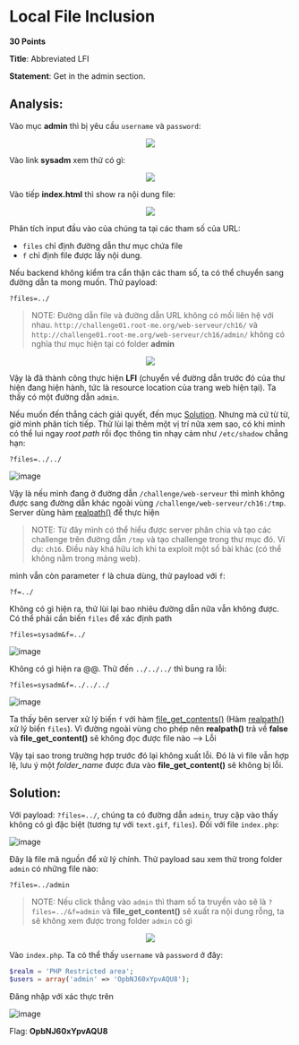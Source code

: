 # Local File Inclusion

**30 Points**

**Title**: Abbreviated LFI

**Statement**: Get in the admin section.

## Analysis:

Vào mục **admin** thì bị yêu cầu `username` và `password`:

<p align="center"><img src="https://user-images.githubusercontent.com/48288606/163718230-ec2b4933-a22a-4882-8287-589832d892e6.png"></p>

Vào link **sysadm** xem thử có gì:

<p align="center"><img src="https://user-images.githubusercontent.com/48288606/163718028-dd579420-28a0-4baf-931d-b4d803d6e899.png"></p>

Vào tiếp **index.html** thì show ra nội dung file:

<p align="center"><img src="https://user-images.githubusercontent.com/48288606/163718125-792abad3-af8f-4334-bfef-881ba30c4ab1.png"></p>

Phân tích input đầu vào của chúng ta tại các tham số của URL:
- `files` chỉ định đường dẫn thư mục chứa file
- `f` chỉ định file được lấy nội dung.

Nếu backend không kiểm tra cẩn thận các tham số, ta có thể chuyển sang đường dẫn ta mong muốn. Thử payload:

```
?files=../
```

> NOTE: Đường dẫn file và đường dẫn URL không có mối liên hệ với nhau. `http://challenge01.root-me.org/web-serveur/ch16/` và `http://challenge01.root-me.org/web-serveur/ch16/admin/` không có nghĩa thư mục hiện tại có folder **admin**

<p align="center"><img src="https://user-images.githubusercontent.com/48288606/163718286-f32da144-1679-41d1-9c9f-73694bdcc84d.png"></p>

Vậy là đã thành công thực hiện **LFI** (chuyển về đường dẫn trước đó của thư hiện đang hiện hành, tức là resource location của trang web hiện tại). Ta thấy có một đường dẫn `admin`.

Nếu muốn đến thẳng cách giải quyết, đến mục [Solution](#solution). Nhưng mà cứ từ từ, giờ mình phân tích tiếp. Thử lùi lại thêm một vị trí nữa xem sao, có khi mình có thể lui ngay _root path_ rồi đọc thông tin nhạy cảm như `/etc/shadow` chẳng hạn:

```
?files=../../
```

![image](https://user-images.githubusercontent.com/48288606/163718400-1c2dd417-fda8-4758-83f7-b7ce3b1008f7.png)

Vậy là nếu mình đang ở đường dẫn `/challenge/web-serveur` thì  mình không được sang đường dẫn khác ngoài vùng `/challenge/web-serveur/ch16:/tmp`. Server dùng hàm [realpath()](https://www.php.net/manual/en/function.realpath.php) để thực hiện

> NOTE: Từ đây mình có thể hiểu được server phân chia và tạo các challenge trên đường dẫn `/tmp` và tạo challenge trong thư mục đó. Ví dụ: `ch16`. Điều này khá hữu ích khi ta exploit một số bài khác (có thể không nằm trong mảng web).

 mình vẫn còn parameter `f` là chưa dùng, thử payload với `f`:

```
?f=../
```

Không có gì hiện ra, thử lùi lại bao nhiêu đường dẫn nữa vẫn không được. Có thể phải cần biến `files` để xác định path

```
?files=sysadm&f=../
```
![image](https://user-images.githubusercontent.com/48288606/163720017-35202252-db56-4d52-8b30-8bc0a3e2873e.png)

Không có gì hiện ra @@. Thử đến `../../../` thì bung ra lỗi:

```
?files=sysadm&f=../../../
```

![image](https://user-images.githubusercontent.com/48288606/163719781-7afb7dd8-5772-4c5e-979d-350942a02609.png)

Ta thấy bên server xử lý biến `f` với hàm [file_get_contents()](https://www.php.net/manual/en/function.file-get-contents.php) (Hàm [realpath()](https://www.php.net/manual/en/function.realpath.php) xử lý biến `files`). Vì đường ngoài vùng cho phép nên **realpath()** trả về **false** và **file_get_content()** sẽ không đọc được file nào --> Lỗi

Vậy tại sao trong trường hợp trước đó lại không xuất lỗi. Đó là vì file vẫn hợp lệ, lưu ý một  _folder_name_ được  đưa vào **file_get_content()** sẽ không bị lỗi. 

## Solution: 

Với payload: `?files=../`, chúng ta có đường dẫn `admin`, truy cập vào thấy không có gì đặc biệt (tương tự với `text.gif`, `files`). Đối với file `index.php`:

![image](https://user-images.githubusercontent.com/48288606/163720294-5b73f313-fc33-478c-962a-6612d3feaeb9.png)

Đây là file mã nguồn để xử lý chính. Thử payload sau xem thử trong folder `admin` có những file nào:

```
?files=../admin
```

> NOTE: Nếu click thẳng vào `admin` thì tham số ta truyền vào sẽ là `?files=../&f=admin` và **file_get_content()** sẽ xuất ra nội dung rỗng, ta sẽ không xem được trong folder `admin` có gì

<p align="center"><img src="https://user-images.githubusercontent.com/48288606/163720735-73902d45-e8ba-4f75-81d4-81804b653fdd.png"></p>

Vào `index.php`. Ta có thể thấy `username` và `password`  ở đây:

```php
$realm = 'PHP Restricted area';
$users = array('admin' => 'OpbNJ60xYpvAQU8');
```

Đăng nhập với xác thực trên

![image](https://user-images.githubusercontent.com/48288606/163721325-4799a398-f3fe-4c8c-8baa-6fb5d2c0842e.png)

Flag: **OpbNJ60xYpvAQU8**
